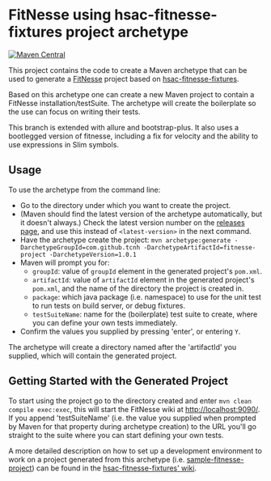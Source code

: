 # FitNesse using hsac-fitnesse-fixtures project archetype
[![Maven Central](https://img.shields.io/maven-central/v/com.github.tcnh/fitnesse-project.svg?maxAge=86400)](https://mvnrepository.com/artifact/nl.hsac/fitnesse-project)

This project contains the code to create a Maven archetype that can be used to generate a [FitNesse](http://fitnesse.org) 
project based on [hsac-fitnesse-fixtures](https://github.com/fhoeben/hsac-fitnesse-fixtures).

Based on this archetype one can create a new Maven project to contain a FitNesse installation/testSuite.
The archetype will create the boilerplate so the use can focus on writing their tests.

This branch is extended with allure and bootstrap-plus. It also uses a bootlegged version of fitnesse, including a fix for velocity and the ability to use expressions in Slim symbols.

## Usage

To use the archetype from the command line:

 * Go to the directory under which you want to create the project.
 * (Maven should find the latest version of the archetype automatically, but it doesn't always.) Check the latest version number on the [releases page](https://github.com/fhoeben/fitnesse-project-archetype/releases/latest), and use this instead of `<latest-version>` in the next command.
 * Have the archetype create the project: `mvn archetype:generate -DarchetypeGroupId=com.github.tcnh -DarchetypeArtifactId=fitnesse-project -DarchetypeVersion=1.0.1`
 * Maven will prompt you for:
   * `groupId`: value of `groupId` element in the generated project's `pom.xml`.
   * `artifactId`: value of `artifactId` element in the generated project's `pom.xml`, and the name of the directory the project is created in.
   * `package`: which java package (i.e. namespace) to use for the unit test to run tests on build server, or debug fixtures.
   * `testSuiteName`: name for the (boilerplate) test suite to create, where you can define your own tests immediately.
* Confirm the values you supplied by pressing 'enter', or entering `Y`.

The archetype will create a directory named after the 'artifactId' you supplied, which will contain the generated project.

## Getting Started with the Generated Project

To start using the project go to the directory created and enter `mvn clean compile exec:exec`, this will start the FitNesse
wiki at [http://localhost:9090/](http://localhost:9090/). If you append 'testSuiteName' (i.e. the value you supplied when 
prompted by Maven for that property during archetype creation) to the URL you'll go straight to 
the suite where you can start defining your own tests.

A more detailed description on how to set up a development environment to work on a project generated from this archetype
(i.e. [sample-fitnesse-project](https://github.com/fhoeben/sample-fitnesse-project)) can be found in the
[hsac-fitnesse-fixtures' wiki](https://github.com/fhoeben/hsac-fitnesse-fixtures/wiki/Installation-guide).